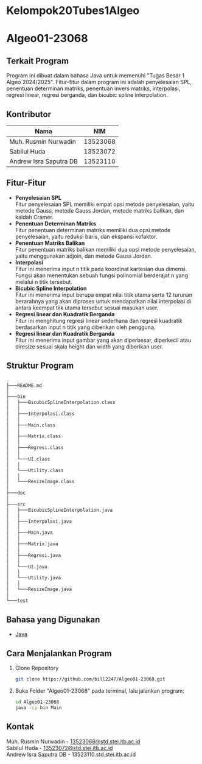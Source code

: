 # Kelompok20Tubes1Algeo
# Algeo01-23068

## Terkait Program
Program ini dibuat dalam bahasa Java untuk memenuhi "Tugas Besar 1 Algeo 2024/2025". Fitur-fitur dalam program ini adalah penyelesaian SPL, penentuan determinan matriks, penentuan invers matriks, interpolasi, regresi linear, regresi berganda, dan bicubic spline interpolation.
## Kontributor
| Nama  | NIM | 
| ------------- | ------------- |
| Muh. Rusmin Nurwadin  | 13523068 |
| Sabilul Huda  | 13523072 |
| Andrew Isra Saputra DB  | 13523110 | 

## Fitur-Fitur
* **Penyelesaian SPL** <br>
Fitur penyelesaian SPL memiliki empat opsi metode penyelesaian, yaitu metode Gauss, metode Gauss Jordan, metode matriks balikan, dan kaidah Cramer.
*  **Penentuan Determinan Matriks** <br>
Fitur penentuan determinan matriks memiliki dua opsi metode penyelesaian, yaitu reduksi baris, dan ekspansi kofaktor.
* **Penentuan Matriks Balikan** <br>
Fitur penentuan matriks balikan memiliki dua opsi metode penyelesaian, yaitu menggunakan adjoin, dan metode Gauss Jordan.
* **Interpolasi** <br>
Fitur ini menerima input n titik pada koordinat kartesian dua dimensi. Fungsi akan menentukan sebuah fungsi polinomial berderajat n yang melalui n titik tersebut.
* **Bicubic Spline Interpolation** <br>
Fitur ini menerima input berupa empat nilai titik utama serta 12 turunan berarahnya yang akan diproses untuk mendapatkan nilai interpolasi di antara keempat tiik utama tersebut sesuai masukan user.
* **Regresi linear dan Kuadratik Berganda** <br>
Fitur ini menghitung regresi linear sederhana dan regresi kuadratik berdasarkan input n titik yang diberikan oleh pengguna.
* **Regresi linear dan Kuadratik Berganda** <br>
Fitur ini menerima input gambar yang akan diperbesar, diperkecil atau diresize sesuai skala height dan width yang diberikan user.

## Struktur Program 
```bash
.
├───README.md
│
├───bin
│   ├───BicubicSplineInterpolation.class
│   │       
│   ├───Interpolasi.class
│   │
│   ├───Main.class
│   │
│   ├───Matrix.class
│   │
│   ├───Regresi.class
│   │
│   └───UI.class
│   │
│   └───Utility.class
│   │
│   └───ResizeImage.class
│
├───doc
│
├───src
│   ├───BicubicSplineInterpolation.java
│   │       
│   ├───Interpolasi.java
│   │
│   ├───Main.java
│   │
│   ├───Matrix.java
│   │
│   ├───Regresi.java
│   │
│   └───UI.java
│   │
│   └───Utility.java
│   │
│   └───ResizeImage.java
│
└───test
```
## Bahasa yang Digunakan
* [Java](https://www.java.com/en/)

## Cara Menjalankan Program
1. Clone Repository
   ```sh
   git clone https://github.com/bill2247/Algeo01-23068.git
   ```
3. Buka Folder "Algeo01-23068" pada terminal, lalu jalankan program:
   ```sh
   cd Algeo01-23068
   java -cp bin Main
   ```
## Kontak
Muh. Rusmin Nurwadin - 13523068@std.stei.itb.ac.id <br>
Sabilul Huda - 13523072@std.stei.itb.ac.id <br>
Andrew Isra Saputra DB - 13523110.std.stei.itb.ac.id
   
